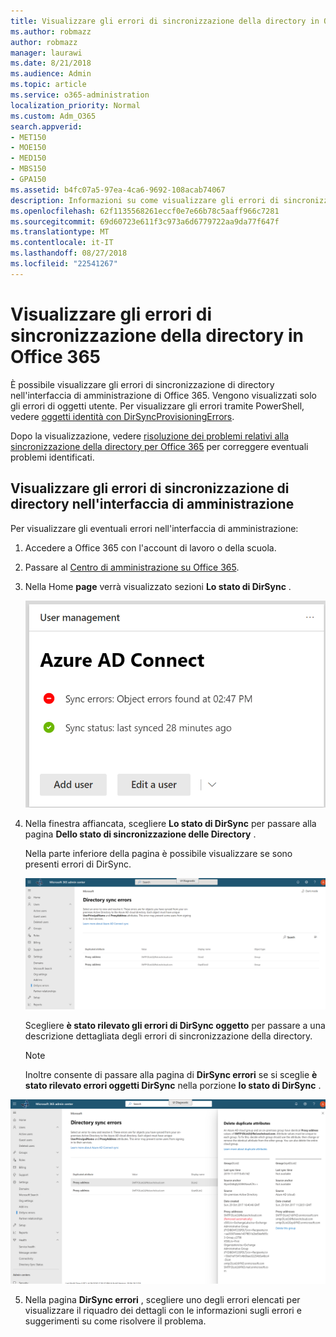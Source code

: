 ```yaml
---
title: Visualizzare gli errori di sincronizzazione della directory in Office 365
ms.author: robmazz
author: robmazz
manager: laurawi
ms.date: 8/21/2018
ms.audience: Admin
ms.topic: article
ms.service: o365-administration
localization_priority: Normal
ms.custom: Adm_O365
search.appverid:
- MET150
- MOE150
- MED150
- MBS150
- GPA150
ms.assetid: b4fc07a5-97ea-4ca6-9692-108acab74067
description: Informazioni su come visualizzare gli errori di sincronizzazione di directory nell'interfaccia di amministrazione di Office 365.
ms.openlocfilehash: 62f1135568261eccf0e7e66b78c5aaff966c7281
ms.sourcegitcommit: 69d60723e611f3c973a6d6779722aa9da77f647f
ms.translationtype: MT
ms.contentlocale: it-IT
ms.lasthandoff: 08/27/2018
ms.locfileid: "22541267"
---
```

# <a name="view-directory-synchronization-errors-in-office-365"></a>Visualizzare gli errori di sincronizzazione della directory in Office 365

È possibile visualizzare gli errori di sincronizzazione di directory nell'interfaccia di amministrazione di Office 365. Vengono visualizzati solo gli errori di oggetti utente. Per visualizzare gli errori tramite PowerShell, vedere [oggetti identità con DirSyncProvisioningErrors](https://go.microsoft.com/fwlink/p/?LinkId=798300).

Dopo la visualizzazione, vedere [risoluzione dei problemi relativi alla sincronizzazione della directory per Office 365](fix-problems-with-directory-synchronization.md) per correggere eventuali problemi identificati.
  
## <a name="view-directory-synchronization-errors-in-the-admin-center"></a>Visualizzare gli errori di sincronizzazione di directory nell'interfaccia di amministrazione

Per visualizzare gli eventuali errori nell'interfaccia di amministrazione:
  
1. Accedere a Office 365 con l'account di lavoro o della scuola. 
    
2. Passare al [Centro di amministrazione su Office 365](https://support.office.com/article/758befc4-0888-4009-9f14-0d147402fd23).
    
3. Nella Home **page** verrà visualizzato sezioni **Lo stato di DirSync** . 
    
    ![Lo stato di DirSync affiancate nella visualizzazione Anteprima di amministrazione centrale](media/060006e9-de61-49d5-8979-e77cda198e71.png)
  
4. Nella finestra affiancata, scegliere **Lo stato di DirSync** per passare alla pagina **Dello stato di sincronizzazione delle Directory** . 
    
    Nella parte inferiore della pagina è possibile visualizzare se sono presenti errori di DirSync.
    
    ![Nella pagina dello stato di sincronizzazione delle Directory è possibile visualizzare se vi sono errori di oggetti di DirSync](media/882094a3-80d3-4aae-b90b-78b27047974c.png)
  
    Scegliere **è stato rilevato gli errori di DirSync oggetto** per passare a una descrizione dettagliata degli errori di sincronizzazione della directory. 
    
    > [!NOTE]
    > Inoltre consente di passare alla pagina di **DirSync errori** se si sceglie **è stato rilevato errori oggetti DirSync** nella porzione **lo stato di DirSync** . 
  
![Pagina di errori di DirSync](media/a6e302d4-6be7-4e3a-b4b5-81c5a2c02952.png)
  
5. Nella pagina **DirSync errori** , scegliere uno degli errori elencati per visualizzare il riquadro dei dettagli con le informazioni sugli errori e suggerimenti su come risolvere il problema. 
